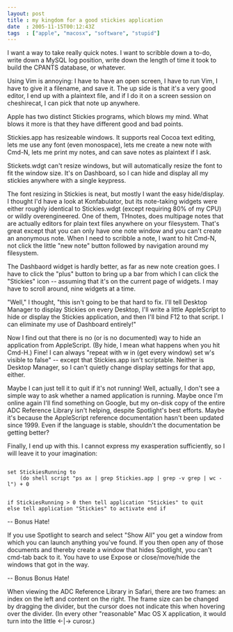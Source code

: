 ```yaml
---
layout: post
title : my kingdom for a good stickies application
date  : 2005-11-15T00:12:43Z
tags  : ["apple", "macosx", "software", "stupid"]
---
```

I want a way to take really quick notes.  I want to scribble down a to-do, write down a MySQL log position, write down the length of time it took to build the CPANTS database, or whatever.

Using Vim is annoying: I have to have an open screen, I have to run Vim, I have to give it a filename, and save it.  The up side is that it's a very good editor, I end up with a plaintext file, and if I do it on a screen session on cheshirecat, I can pick that note up anywhere.

Apple has two distinct Stickies programs, which blows my mind.  What blows it more is that they have different good and bad points.

Stickies.app has resizeable windows.  It supports real Cocoa text editing, lets me use any font (even monospace), lets me create a new note with Cmd-N, lets me print my notes, and can save notes as plaintext if I ask.

Stickets.wdgt can't resize windows, but will automatically resize the font to fit the window size.  It's on Dashboard, so I can hide and display all my stickies anywhere with a single keypress.

The font resizing in Stickies is neat, but mostly I want the easy hide/display. I thought I'd have a look at Konfabulator, but its note-taking widgets were either roughly identical to Stickies.wdgt (except requiring 80% of my CPU) or wildly overengineered.  One of them, THnotes, does multipage notes that are actually editors for plain text files anywhere on your filesystem.  That's great except that you can only have one note window and you can't create an anonymous note.  When I need to scribble a note, I want to hit Cmd-N, not click the little "new note" button followed by navigation around my filesystem.

The Dashbaord widget is hardly better, as far as new note creation goes.  I have to click the "plus" button to bring up a bar from which I can click the "Stickies" icon -- assuming that it's on the current page of widgets.  I may have to scroll around, nine widgets at a time.

"Well," I thought, "this isn't going to be that hard to fix.  I'll tell Desktop Manager to display Stickies on every Desktop, I'll write a little AppleScript to hide or display the Stickies application, and then I'll bind F12 to that script.  I can eliminate my use of Dashboard entirely!"

Now I find out that there is no (or is no documented) way to hide an application from AppleScript.  (By hide, I mean what happens when you hit Cmd-H.)  Fine!  I can always "repeat with w in (get every window) set w's visible to false" -- except that Stickies.app isn't scriptable.  Neither is Desktop Manager, so I can't quietly change display settings for that app, either. 

Maybe I can just tell it to quit if it's not running!  Well, actually, I don't see a simple way to ask whether a named application is running.  Maybe once I'm online again I'll find something on Google, but my on-disk copy of the entire ADC Reference Library isn't helping, despite Spotlight's best efforts.  Maybe it's because the AppleScript reference documentation hasn't been updated since 1999.  Even if the language is stable, shouldn't the documentation be getting better?

Finally, I end up with this.  I cannot express my exasperation sufficiently, so I will leave it to your imagination:

<code>
set StickiesRunning to
    (do shell script "ps ax | grep Stickies.app | grep -v grep | wc -l") + 0

if StickiesRunning > 0 then
    tell application "Stickies" to quit
else
    tell application "Stickies" to activate
end if
</code>

-- Bonus Hate!

If you use Spotlight to search and select "Show All" you get a window from which you can launch anything you've found.  If you then open any of those documents and thereby create a window that hides Spotlight, you can't cmd-tab back to it.  You have to use Expose or close/move/hide the windows that got in the way.

-- Bonus Bonus Hate!

When viewing the ADC Reference Library in Safari, there are two frames: an index on the left and content on the right.  The frame size can be changed by dragging the divider, but the cursor does not indicate this when hovering over the divider.  (In every other "reasonable" Mac OS X application, it would turn into the little <-|-> curosr.)
